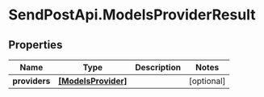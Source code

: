 # SendPostApi.ModelsProviderResult

## Properties
Name | Type | Description | Notes
------------ | ------------- | ------------- | -------------
**providers** | [**[ModelsProvider]**](ModelsProvider.md) |  | [optional] 


